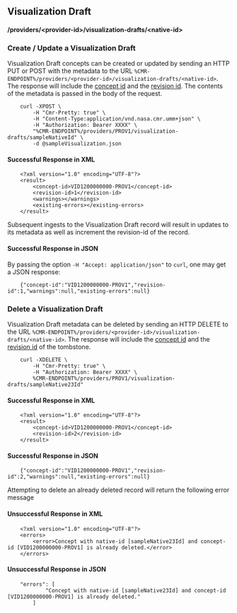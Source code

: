 ## <a name="visualization-draft"></a> Visualization Draft

#### <a name="provider-info-visualization-draft"></a> /providers/&lt;provider-id&gt;/visualization-drafts/&lt;native-id&gt;

### <a name="create-update-visualization-draft"></a> Create / Update a Visualization Draft

Visualization Draft concepts can be created or updated by sending an HTTP PUT or POST with the metadata to the URL `%CMR-ENDPOINT%/providers/<provider-id>/visualization-drafts/<native-id>`. The response will include the [concept id](#concept-id) and the [revision id](#revision-id). The contents of the metadata is passed in the body of the request.

```
    curl -XPOST \
        -H "Cmr-Pretty: true" \
        -H "Content-Type:application/vnd.nasa.cmr.umm+json" \
        -H "Authorization: Bearer XXXX" \
        "%CMR-ENDPOINT%/providers/PROV1/visualization-drafts/sampleNativeId" \
        -d @sampleVisualization.json
```

#### Successful Response in XML

```
    <?xml version="1.0" encoding="UTF-8"?>
    <result>
        <concept-id>VID1200000000-PROV1</concept-id>
        <revision-id>1</revision-id>
        <warnings></warnings>
        <existing-errors></existing-errors>
    </result>
```
Subsequent ingests to the Visualization Draft record will result in updates to its metadata as well as increment the revision-id of the record.

#### Successful Response in JSON

By passing the option `-H "Accept: application/json"` to `curl`, one may
get a JSON response:

```
    {"concept-id":"VID1200000000-PROV1","revision-id":1,"warnings":null,"existing-errors":null}
```

### <a name="delete-visualization-draft"></a> Delete a Visualization Draft

Visualization Draft metadata can be deleted by sending an HTTP DELETE to the URL `%CMR-ENDPOINT%/providers/<provider-id>/visualization-drafts/<native-id>`. The response will include the [concept id](#concept-id) and the [revision id](#revision-id) of the tombstone.

```
    curl -XDELETE \
        -H "Cmr-Pretty: true" \
        -H "Authorization: Bearer XXXX" \
        %CMR-ENDPOINT%/providers/PROV1/visualization-drafts/sampleNative23Id"
```

#### Successful Response in XML

```
    <?xml version="1.0" encoding="UTF-8"?>
    <result>
        <concept-id>VID1200000000-PROV1</concept-id>
        <revision-id>2</revision-id>
    </result>
```

#### Successful Response in JSON

```
    {"concept-id":"VID1200000000-PROV1","revision-id":2,"warnings":null,"existing-errors":null}
```

Attempting to delete an already deleted record will return
the following error message

#### Unsuccessful Response in XML

```
    <?xml version="1.0" encoding="UTF-8"?>
    <errors>
        <error>Concept with native-id [sampleNative23Id] and concept-id [VID1200000000-PROV1] is already deleted.</error>
    </errors>
```

#### Unsuccessful Response in JSON

```
    "errors": [
            "Concept with native-id [sampleNative23Id] and concept-id [VID1200000000-PROV1] is already deleted."
        ]
```
